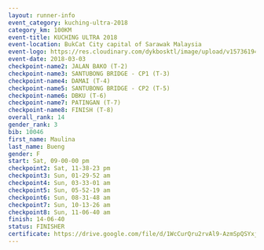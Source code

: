 ```yaml
--- 
layout: runner-info 
event_category: kuching-ultra-2018 
category_km: 100KM 
event-title: KUCHING ULTRA 2018 
event-location: BukCat City capital of Sarawak Malaysia 
event-logo: https://res.cloudinary.com/dykbosktl/image/upload/v1573619473/Logo/kuching-ultra-2018-logo_tlpvm5.png 
event-date: 2018-03-03 
checkpoint-name2: JALAN BAKO (T-2) 
checkpoint-name3: SANTUBONG BRIDGE - CP1 (T-3) 
checkpoint-name4: DAMAI (T-4) 
checkpoint-name5: SANTUBONG BRIDGE - CP2 (T-5) 
checkpoint-name6: DBKU (T-6) 
checkpoint-name7: PATINGAN (T-7) 
checkpoint-name8: FINISH (T-8) 
overall_rank: 14
gender_rank: 3
bib: 10046
first_name: Maulina
last_name: Bueng
gender: F
start: Sat, 09-00-00 pm
checkpoint2: Sat, 11-38-23 pm
checkpoint3: Sun, 01-29-52 am
checkpoint4: Sun, 03-33-01 am
checkpoint5: Sun, 05-52-19 am
checkpoint6: Sun, 08-31-48 am
checkpoint7: Sun, 10-13-26 am
checkpoint8: Sun, 11-06-40 am
finish: 14-06-40
status: FINISHER
certificate: https://drive.google.com/file/d/1WcCurQru2rvAl9-AzmSpQSYxjF36pXNx/view?usp=sharing
--- 
```

